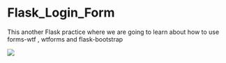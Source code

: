 # Flask_Login_Form
This another Flask practice where we are going to learn about how to use forms-wtf , wtforms and flask-bootstrap

![](https://github.com/Shalabyelectronics/Flask_Login_Form\Readme\ezgif.com-gif-maker.gif)
